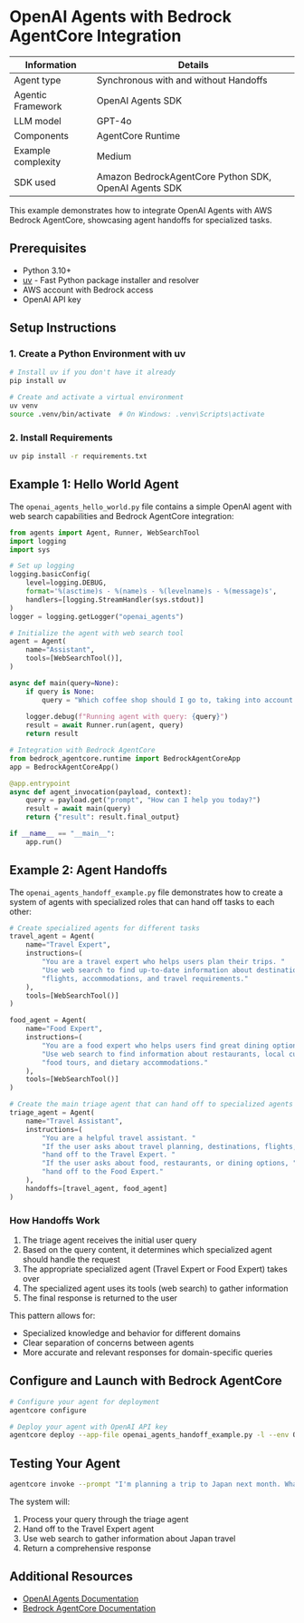 # OpenAI Agents with Bedrock AgentCore Integration

| Information         | Details                                                                      |
|---------------------|------------------------------------------------------------------------------|
| Agent type          | Synchronous with and without Handoffs                                                   |
| Agentic Framework   | OpenAI Agents SDK                                                       |
| LLM model           | GPT-4o                                                              |
| Components          | AgentCore Runtime                                         |
| Example complexity  | Medium                                                                       |
| SDK used            | Amazon BedrockAgentCore Python SDK, OpenAI Agents SDK                   |

This example demonstrates how to integrate OpenAI Agents with AWS Bedrock AgentCore, showcasing agent handoffs for specialized tasks.

## Prerequisites

- Python 3.10+
- [uv](https://github.com/astral-sh/uv) - Fast Python package installer and resolver
- AWS account with Bedrock access
- OpenAI API key

## Setup Instructions

### 1. Create a Python Environment with uv

```bash
# Install uv if you don't have it already
pip install uv

# Create and activate a virtual environment
uv venv
source .venv/bin/activate  # On Windows: .venv\Scripts\activate
```

### 2. Install Requirements

```bash
uv pip install -r requirements.txt
```

## Example 1: Hello World Agent

The `openai_agents_hello_world.py` file contains a simple OpenAI agent with web search capabilities and Bedrock AgentCore integration:

```python
from agents import Agent, Runner, WebSearchTool
import logging
import sys

# Set up logging
logging.basicConfig(
    level=logging.DEBUG,
    format='%(asctime)s - %(name)s - %(levelname)s - %(message)s',
    handlers=[logging.StreamHandler(sys.stdout)]
)
logger = logging.getLogger("openai_agents")

# Initialize the agent with web search tool
agent = Agent(
    name="Assistant",
    tools=[WebSearchTool()],
)

async def main(query=None):
    if query is None:
        query = "Which coffee shop should I go to, taking into account my preferences and the weather today in SF?"
    
    logger.debug(f"Running agent with query: {query}")
    result = await Runner.run(agent, query)
    return result

# Integration with Bedrock AgentCore
from bedrock_agentcore.runtime import BedrockAgentCoreApp
app = BedrockAgentCoreApp()

@app.entrypoint
async def agent_invocation(payload, context):
    query = payload.get("prompt", "How can I help you today?")
    result = await main(query)
    return {"result": result.final_output}

if __name__ == "__main__":
    app.run()
```

## Example 2: Agent Handoffs

The `openai_agents_handoff_example.py` file demonstrates how to create a system of agents with specialized roles that can hand off tasks to each other:

```python
# Create specialized agents for different tasks
travel_agent = Agent(
    name="Travel Expert",
    instructions=(
        "You are a travel expert who helps users plan their trips. "
        "Use web search to find up-to-date information about destinations, "
        "flights, accommodations, and travel requirements."
    ),
    tools=[WebSearchTool()]
)

food_agent = Agent(
    name="Food Expert",
    instructions=(
        "You are a food expert who helps users find great dining options. "
        "Use web search to find information about restaurants, local cuisine, "
        "food tours, and dietary accommodations."
    ),
    tools=[WebSearchTool()]
)

# Create the main triage agent that can hand off to specialized agents
triage_agent = Agent(
    name="Travel Assistant",
    instructions=(
        "You are a helpful travel assistant. "
        "If the user asks about travel planning, destinations, flights, or accommodations, "
        "hand off to the Travel Expert. "
        "If the user asks about food, restaurants, or dining options, "
        "hand off to the Food Expert."
    ),
    handoffs=[travel_agent, food_agent]
)
```

### How Handoffs Work

1. The triage agent receives the initial user query
2. Based on the query content, it determines which specialized agent should handle the request
3. The appropriate specialized agent (Travel Expert or Food Expert) takes over
4. The specialized agent uses its tools (web search) to gather information
5. The final response is returned to the user

This pattern allows for:
- Specialized knowledge and behavior for different domains
- Clear separation of concerns between agents
- More accurate and relevant responses for domain-specific queries

## Configure and Launch with Bedrock AgentCore

```bash
# Configure your agent for deployment
agentcore configure

# Deploy your agent with OpenAI API key
agentcore deploy --app-file openai_agents_handoff_example.py -l --env OPENAI_API_KEY=your_api_key_here
```

## Testing Your Agent

```bash
agentcore invoke --prompt "I'm planning a trip to Japan next month. What should I know?"
```

The system will:
1. Process your query through the triage agent
2. Hand off to the Travel Expert agent
3. Use web search to gather information about Japan travel
4. Return a comprehensive response

## Additional Resources

- [OpenAI Agents Documentation](https://platform.openai.com/docs/assistants/overview)
- [Bedrock AgentCore Documentation](https://docs.aws.amazon.com/bedrock/latest/userguide/agents-core.html)